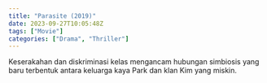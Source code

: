```yaml
---
title: "Parasite (2019)"
date: 2023-09-27T10:05:48Z
tags: ["Movie"]
categories: ["Drama", "Thriller"]
---
```


Keserakahan dan diskriminasi kelas mengancam hubungan simbiosis yang baru terbentuk antara keluarga kaya Park dan klan Kim yang miskin.

<mux-player stream-type="on-demand"
  src="https://kp3d-my.sharepoint.com/personal/ryoo_kp3d_onmicrosoft_com/_layouts/15/download.aspx?share=EfM8k6oP-X9GkKRI8N5oy9EBenk2sjO6YBIxhWzgvDxXiA" metadata-video-title="Parasite (2019)" prefer-playback="mse" controls>
  </mux-player>
  
  
  <script src="https://cdn.jsdelivr.net/npm/@mux/mux-player"></script>
  
 <script id="HDuAtxuX4v1V5I6QMMsfUP8gClyKW0089POMZVszYFBE" type="application/ld+json">
 {
  "@context": "https://schema.org/",
  "@type": "VideoObject",
  "name": "Parasite (2019)",
  "contentUrl": "https://stream.mux.com/HDuAtxuX4v1V5I6QMMsfUP8gClyKW0089POMZVszYFBE.m3u8",
  "thumbnailUrl": "https://www.themoviedb.org/t/p/original/gf1cTS5rYIgGDMvqjPZaTbD3Ycy.jpg?width=314&fit_mode=preserve&time=25",
  "uploadDate": "2023-09-27T10:05:48Z",
}

</script>